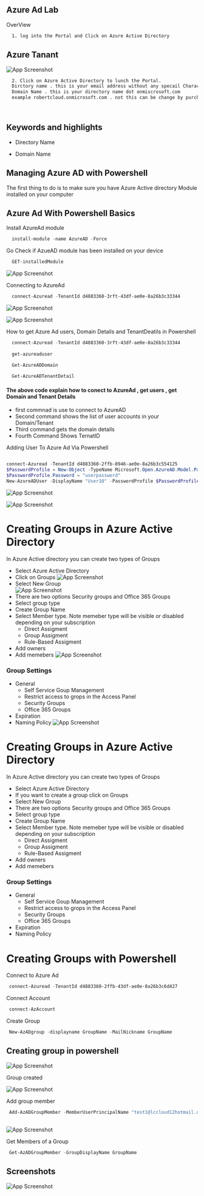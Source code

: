 
## Azure Ad Lab
OverView

```bash
  1. log into the Portal and Click on Azure Active Directory 
```
    

## Azure Tanant 

![App Screenshot](104_imaage/../104_images/Overview-AzureAD.png)

```bash
  2. Click on Azure Active Directory to lunch the Portal. 
  Dirctory name . this is your email address without any specail Characters 
  Domain Name . this is your directory name dot onmiscrosoft.com
  example robertcloud.onmicrosoft.com . not this can be change by purchasing a custom doamin 

  
```
## Keywords and highlights 

- Directory Name 

- Domain Name 



## Managing Azure AD with Powershell 
The first thing to do is to make sure you have Azure Active directory Module installed on your computer 

## Azure Ad With Powershell Basics 

Install AzureAd module 

```powershell
  install-module -name AzureAD -Force
```
Go Check if AzueAD module has been installed on your device 
```powershell
  GET-installedModule
```


![App Screenshot](104_images/Image-2.png)

Connecting to AzureAd 

```powershell
  connect-Azuread -TenantId d4883360-3rft-43df-ae0e-8a26b3c33344
```


![App Screenshot](104_images/image-3.png)



![App Screenshot](104_images/image-4.png)


How to get Azure Ad users, Domain Details and TenantDeatils in Powershell 

```powershell
  connect-Azuread -TenantId d4883360-3rft-43df-ae0e-8a26b3c33344
  
  get-azureaduser
 
  Get-AzureADDomain

  Get-AzureADTenantDetail
```

#### The above code explain how to conect to AzureAd , get users , get Domain and Tenant Details 

- first commnad is use to connect to AzureAD
- Second command shows the list of user accounts in your Domain/Tenant
- Third command gets the domain details 
- Fourth Command Shows TernatID

Adding User To Azure Ad Via Powershell 


```powershell

connect-Azuread -TenantId d4883360-2ffb-8946-ae0e-8a26b3c554125
$PasswordProfile = New-Object -TypeName Microsoft.Open.AzureAD.Model.PasswordProfile
$PasswordProfile.Password = "userpassword"
New-AzureADUser -DisplayName "User10" -PasswordProfile $PasswordProfile -UserPrincipalName "User10@lccloud12hotmail.onmicrosoft.com" -AccountEnabled $true -MailNickName "User10"

```


![App Screenshot](104_images/image-5.png)


![App Screenshot](104_images/Image-6.png) 


# Creating Groups in Azure Active Directory 

In Azure Active directory you can create two types of Groups 
* Select Azure Active Directory 
* Click on Groups
  ![App Screenshot](104_images/Image-7.png) 
* Select New Group  
  ![App Screenshot](104_images/Image-8.png) 
* There are two options Security groups and Office 365 Groups 
* Select group type 
* Create Group Name 
* Select Member type. Note memeber type will be visible or disabled depending on your subscription 
   * Direct Assigment
   * Group Assigment 
   * Rule-Based Assigment 
* Add owners 
* Add memebers 
  ![App Screenshot](104_images/Image-9.png)  

### Group Settings 
* General 
  * Self Service Goup Management 
  * Restrict access to grops in the Access Panel 
  * Security Groups 
  * Office 365 Groups 
* Expiration
* Naming Policy
  ![App Screenshot](104_images/Image-10.png)  



# Creating Groups in Azure Active Directory 

In Azure Active directory you can create two types of Groups 
* Select Azure Active Directory 
* If you want to create a group click on Groups 
* Select New Group  
* There are two options Security groups and Office 365 Groups 
* Select group type 
* Create Group Name 
* Select Member type. Note memeber type will be visible or disabled depending on your subscription  
   * Direct Assigment
   * Group Assigment 
   * Rule-Based Assigment 
* Add owners 
* Add memebers 

### Group Settings 
* General 
  * Self Service Goup Management 
  * Restrict access to grops in the Access Panel 
  * Security Groups 
  * Office 365 Groups 
* Expiration
* Naming Policy

# Creating Groups with Powershell 


Connect to Azure Ad 

```powershell
 connect-Azuread -TenantId d4883360-2ffb-43df-ae0e-8a26b3c6d427
```
 

Connect Account 

```powershell
 connect-AzAccount
```

Create Group 

```powershell
 New-AzADgroup -displayname GroupName -MailNickname GroupName
```
## Creating group in powershell 

![App Screenshot](104_images/Create_Group.png)  

Group created 

![App Screenshot](104_images/Group-created.png)  

 
 Add group member 

```powershell
 Add-AzADGroupMember -MemberUserPrincipalName "test1@lccloud12hotmail.onmicrosoft.com" -TargetGroupDisplayName GroupName
```

## 

![App Screenshot](104_images/Adding-User-to-group.png)  


 Get Members of a Group

```powershell
 Get-AzADGroupMember -GroupDisplayName GroupName
```

## Screenshots

![App Screenshot](104_images/Getting-Group-Members.png)  

 
 

